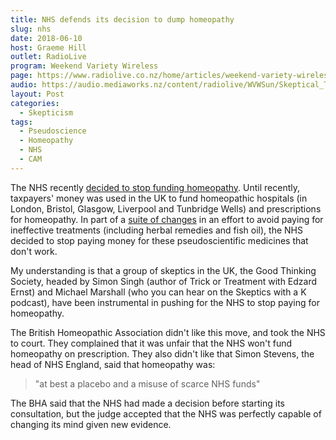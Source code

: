 ```yaml
---
title: NHS defends its decision to dump homeopathy
slug: nhs
date: 2018-06-10
host: Graeme Hill
outlet: RadioLive
program: Weekend Variety Wireless
page: https://www.radiolive.co.nz/home/articles/weekend-variety-wireless/2018/06/skeptical-thoughts--shakti-mat---dr-oz.html
audio: https://audio.mediaworks.nz/content/radiolive/WVWSun/Skeptical_Thoughts_10_06_18.mp3
layout: Post
categories:
  - Skepticism
tags:
  - Pseudoscience
  - Homeopathy
  - NHS
  - CAM
---
```


The NHS recently [decided to stop funding homeopathy](https://www.england.nhs.uk/2018/06/nhs-england-welcomes-homeopathy-court-ruling/). Until recently, taxpayers' money was used in the UK to fund homeopathic hospitals (in London, Bristol, Glasgow, Liverpool and Tunbridge Wells) and prescriptions for homeopathy. In part of a [suite of changes](https://www.independent.co.uk/news/health/homeopathy-nhs-prescriptions-medication-pills-high-court-a8385036.html) in an effort to avoid paying for ineffective treatments (including herbal remedies and fish oil), the NHS decided to stop paying money for these pseudoscientific medicines that don't work.

<!-- more -->

My understanding is that a group of skeptics in the UK, the Good Thinking Society, headed by Simon Singh (author of Trick or Treatment with Edzard Ernst) and Michael Marshall (who you can hear on the Skeptics with a K podcast), have been instrumental in pushing for the NHS to stop paying for homeopathy.

The British Homeopathic Association didn't like this move, and took the NHS to court. They complained that it was unfair that the NHS won't fund homeopathy on prescription. They also didn't like that Simon Stevens, the head of NHS England, said that homeopathy was:

> "at best a placebo and a misuse of scarce NHS funds"

The BHA said that the NHS had made a decision before starting its consultation, but the judge accepted that the NHS was perfectly capable of changing its mind given new evidence.
